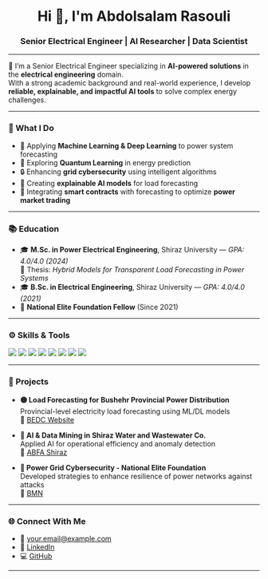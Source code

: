 <h1 align="center">Hi 👋, I'm Abdolsalam Rasouli</h1>
<h3 align="center">Senior Electrical Engineer | AI Researcher | Data Scientist</h3>

---

🎯 I’m a Senior Electrical Engineer specializing in **AI-powered solutions** in the **electrical engineering** domain.  
With a strong academic background and real-world experience, I develop **reliable, explainable, and impactful AI tools** to solve complex energy challenges.

---

### 🧠 What I Do

- 🔌 Applying **Machine Learning & Deep Learning** to power system forecasting  
- 🧮 Exploring **Quantum Learning** in energy prediction  
- 🔒 Enhancing **grid cybersecurity** using intelligent algorithms  
- 🤖 Creating **explainable AI models** for load forecasting  
- 🔁 Integrating **smart contracts** with forecasting to optimize **power market trading**

---

### 📚 Education

- 🎓 **M.Sc. in Power Electrical Engineering**, Shiraz University — *GPA: 4.0/4.0 (2024)*  
  🧪 Thesis: *Hybrid Models for Transparent Load Forecasting in Power Systems*  
- 🎓 **B.Sc. in Electrical Engineering**, Shiraz University — *GPA: 4.0/4.0 (2021)*  
- 🏅 **National Elite Foundation Fellow** (Since 2021)

---

### ⚙️ Skills & Tools

<p align="left">
  <img src="https://img.shields.io/badge/-Python-3776AB?style=flat&logo=python&logoColor=white" />
  <img src="https://img.shields.io/badge/-TensorFlow-FF6F00?style=flat&logo=tensorflow&logoColor=white" />
  <img src="https://img.shields.io/badge/-PyTorch-EE4C2C?style=flat&logo=pytorch&logoColor=white" />
  <img src="https://img.shields.io/badge/-Scikit--Learn-F7931E?style=flat&logo=scikit-learn&logoColor=white" />
  <img src="https://img.shields.io/badge/-Pandas-150458?style=flat&logo=pandas&logoColor=white" />
  <img src="https://img.shields.io/badge/-Matlab-0076A8?style=flat&logo=mathworks&logoColor=white" />
  <img src="https://img.shields.io/badge/-PowerBI-F2C811?style=flat&logo=powerbi&logoColor=white" />
  <img src="https://img.shields.io/badge/-Git-F05032?style=flat&logo=git&logoColor=white" />
</p>

---

### 🧪 Projects

- **🟡 Load Forecasting for Bushehr Provincial Power Distribution**  
  Provincial-level electricity load forecasting using ML/DL models  
  🔗 [BEDC Website](http://www.bedc.ir)

- **🔵 AI & Data Mining in Shiraz Water and Wastewater Co.**  
  Applied AI for operational efficiency and anomaly detection  
  🔗 [ABFA Shiraz](http://www.abfa-shiraz.ir)

- **🔴 Power Grid Cybersecurity - National Elite Foundation**  
  Developed strategies to enhance resilience of power networks against attacks  
  🔗 [BMN](http://www.bmn.ir)

---

### 🌐 Connect With Me

- 📧 [your.email@example.com](mailto:your.email@example.com)
- 🔗 [LinkedIn](https://www.linkedin.com/in/yourprofile)
- 💻 [GitHub](https://github.com/yourusername)

---

<!-- Optional GitHub Stats -->
<!--
<p align="center">
  <img src="https://github-readme-stats.vercel.app/api?username=yourusername&show_icons=true&theme=radical" />
</p>
-->

